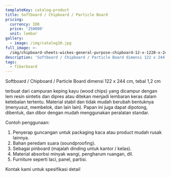 ```yaml
---
templateKey: catalog-product
title: Softboard / Chipboard / Particle Board
pricing:
  currency: IDR
  price: '250000'
  unit: lembar
gallery:
  - image: /img/catalog10.jpg
full_image: >-
  /img/chipboard-sheets-wickes-general-purpose-chipboard-12-x-1220-x-2440mm~s3308_110212_00.jpg
description: 'Softboard / Chipboard / Particle Board dimensi 122 x 244 cm, tebal 1,2 cm'
tags:
  - fiberboard
---
```

Softboard / Chipboard / Particle Board dimensi 122 x 244 cm, tebal 1,2 cm

terbuat dari campuran keping kayu (wood chips) yang dicampur dengan lem resin sintetis dan dipres atau ditekan menjadi lembaran keras dalam ketebalan tertentu.
Material stabil dan tidak mudah berubah bentuknya (menyusut, membelok, dan lain lain). Papan ini juga dapat dipotong, dibentuk, dan dibor dengan mudah menggunakan peralatan standar.

Contoh penggunaan:

1. Penyerap guncangan untuk packaging kaca atau product mudah rusak lainnya.
2. Bahan peredam suara (soundproofing).
3. Sebagai pinboard (majalah dinding untuk kantor / kelas).
4. Material absorbsi minyak wangi, pengharum ruangan, dll.
5. Furniture seperti laci, panel, partisi.

Kontak kami untuk spesifikasi detail
